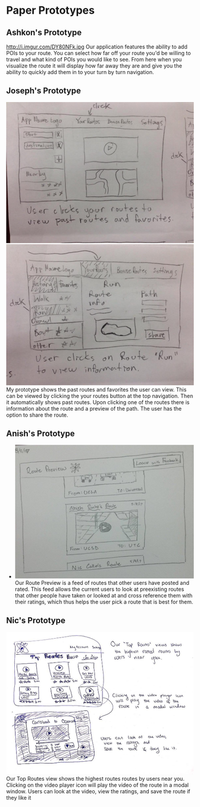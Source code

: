 # Paper Prototypes

## Ashkon's Prototype
http://i.imgur.com/DY80NFk.jpg
Our application features the ability to add POIs to your route. You can select how far off your route you'd be willing to travel and what kind of POIs you would like to see. From here when you visualize the route it will display how far away they are and give you the ability to quickly add them in to your turn by turn navigation.

## Joseph's Prototype
![](/uxpaperproto/josproto1.jpg)
![](/uxpaperproto/josproto2.jpg)
My prototype shows the past routes and favorites the user can view. This can be viewed by clicking the your routes button at the top navigation. Then it automatically shows past routes. Upon clicking one of the routes there is information about the route and a preview of the path. The user has the option to share the route.

## Anish's Prototype
* ![](/storyboardpics/Anish-m8.jpg)
Our Route Preview is a feed of routes that other users have posted and rated. This feed allows the current users to look at preexisting routes that other people have taken or looked at and cross reference them with their ratings, which thus helps the user pick a route that is best for them.

## Nic's Prototype
![](/uxpaperproto/m8-nic.jpg)
Our Top Routes view shows the highest routes routes by users near you. Clicking on the video player icon will play the video of the route in a modal window. Users can look at the video, view the ratings, and save the route if they like it
